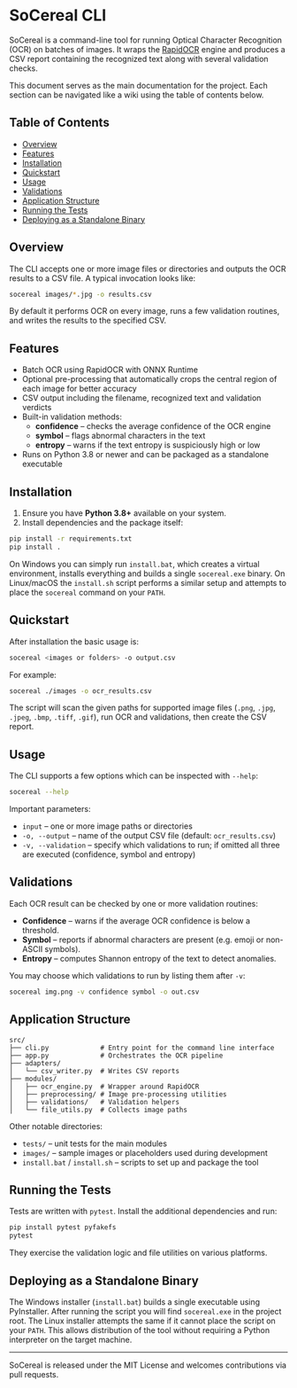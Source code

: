# SoCereal CLI

SoCereal is a command-line tool for running Optical Character Recognition (OCR) on
batches of images. It wraps the [RapidOCR](https://github.com/RapidAI/RapidOCR)
engine and produces a CSV report containing the recognized text along with several
validation checks.

This document serves as the main documentation for the project. Each section can
be navigated like a wiki using the table of contents below.

## Table of Contents
- [Overview](#overview)
- [Features](#features)
- [Installation](#installation)
- [Quickstart](#quickstart)
- [Usage](#usage)
- [Validations](#validations)
- [Application Structure](#application-structure)
- [Running the Tests](#running-the-tests)
- [Deploying as a Standalone Binary](#deploying-as-a-standalone-binary)

## Overview
The CLI accepts one or more image files or directories and outputs the OCR
results to a CSV file. A typical invocation looks like:

```bash
socereal images/*.jpg -o results.csv
```

By default it performs OCR on every image, runs a few validation routines, and
writes the results to the specified CSV.

## Features
- Batch OCR using RapidOCR with ONNX Runtime
- Optional pre-processing that automatically crops the central region of each
  image for better accuracy
- CSV output including the filename, recognized text and validation verdicts
- Built-in validation methods:
  - **confidence** – checks the average confidence of the OCR engine
  - **symbol** – flags abnormal characters in the text
  - **entropy** – warns if the text entropy is suspiciously high or low
- Runs on Python 3.8 or newer and can be packaged as a standalone executable

## Installation
1. Ensure you have **Python 3.8+** available on your system.
2. Install dependencies and the package itself:

```bash
pip install -r requirements.txt
pip install .
```

On Windows you can simply run `install.bat`, which creates a virtual
environment, installs everything and builds a single `socereal.exe` binary. On
Linux/macOS the `install.sh` script performs a similar setup and attempts to
place the `socereal` command on your `PATH`.

## Quickstart
After installation the basic usage is:

```bash
socereal <images or folders> -o output.csv
```

For example:

```bash
socereal ./images -o ocr_results.csv
```

The script will scan the given paths for supported image files (`.png`, `.jpg`,
`.jpeg`, `.bmp`, `.tiff`, `.gif`), run OCR and validations, then create the CSV
report.

## Usage
The CLI supports a few options which can be inspected with `--help`:

```bash
socereal --help
```

Important parameters:

- `input` – one or more image paths or directories
- `-o, --output` – name of the output CSV file (default: `ocr_results.csv`)
- `-v, --validation` – specify which validations to run; if omitted all three are
  executed (confidence, symbol and entropy)

## Validations
Each OCR result can be checked by one or more validation routines:

- **Confidence** – warns if the average OCR confidence is below a threshold.
- **Symbol** – reports if abnormal characters are present (e.g. emoji or
  non-ASCII symbols).
- **Entropy** – computes Shannon entropy of the text to detect anomalies.

You may choose which validations to run by listing them after `-v`:

```bash
socereal img.png -v confidence symbol -o out.csv
```

## Application Structure
```
src/
├── cli.py             # Entry point for the command line interface
├── app.py             # Orchestrates the OCR pipeline
├── adapters/
│   └── csv_writer.py  # Writes CSV reports
├── modules/
│   ├── ocr_engine.py  # Wrapper around RapidOCR
│   ├── preprocessing/ # Image pre‑processing utilities
│   ├── validations/   # Validation helpers
│   └── file_utils.py  # Collects image paths
```
Other notable directories:

- `tests/` – unit tests for the main modules
- `images/` – sample images or placeholders used during development
- `install.bat` / `install.sh` – scripts to set up and package the tool

## Running the Tests
Tests are written with `pytest`. Install the additional dependencies and run:

```bash
pip install pytest pyfakefs
pytest
```

They exercise the validation logic and file utilities on various platforms.

## Deploying as a Standalone Binary
The Windows installer (`install.bat`) builds a single executable using
PyInstaller. After running the script you will find `socereal.exe` in the project
root. The Linux installer attempts the same if it cannot place the script on your
`PATH`. This allows distribution of the tool without requiring a Python
interpreter on the target machine.

---
SoCereal is released under the MIT License and welcomes contributions via pull
requests.
